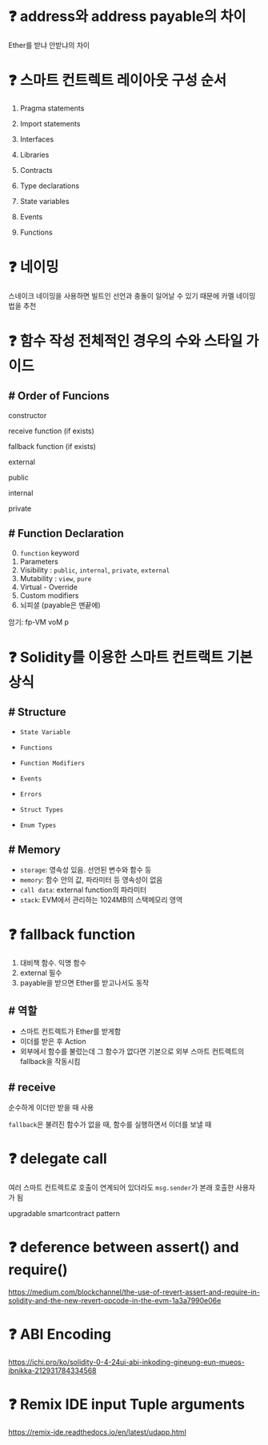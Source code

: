 # :question: address와 address payable의 차이

Ether를 받냐 안받냐의 차이

# :question: 스마트 컨트렉트 레이아웃 구성 순서

1. Pragma statements

1. Import statements

1. Interfaces

1. Libraries

1. Contracts

1. Type declarations

1. State variables

1. Events

1. Functions

# :question: 네이밍

스네이크 네이밍을 사용하면 빌트인 선언과 충돌이 일어날 수 있기 때문에 카멜 네이밍법을 추천

# :question: 함수 작성 전체적인 경우의 수와 스타일 가이드

## # Order of Funcions

constructor

receive function (if exists)

fallback function (if exists)

external

public

internal

private

## # Function Declaration

0. `function` keyword
1. Parameters
2. Visibility : `public`, `internal`, `private`, `external`
3. Mutability : `view`, `pure`
4. Virtual - Override
5. Custom modifiers
6. 뇌피셜 (payable은 맨끝에)

암기: fp-VM voM p

# :question: Solidity를 이용한 스마트 컨트랙트 기본 상식

## # Structure
 - `State Variable`

 - `Functions`

 - `Function Modifiers`

 - `Events`

 - `Errors`

 - `Struct Types`

 - `Enum Types`

## # Memory

 - `storage`: 영속성 있음. 선언된 변수와 함수 등
 - `memory`: 함수 안의 값, 파라미터 등 영속성이 없음
 - `call data`: external function의 파라미터
 - `stack`: EVM에서 관리하는 1024MB의 스택메모리 영역
 
# :question: fallback function

1. 대비책 함수. 익명 함수
2. external 필수
3. payable을 받으면 Ether를 받고나서도 동작

## # 역할
 - 스마트 컨트렉트가 Ether를 받게함
 - 이더를 받은 후 Action
 - 외부에서 함수를 불렀는데 그 함수가 없다면 기본으로 외부 스마트 컨트렉트의 fallback을 작동시킴

## # receive
순수하게 이더만 받을 때 사용

`fallback`은 불려진 함수가 없을 때, 함수를 실행하면서 이더를 보낼 때


# :question: delegate call

여러 스마트 컨트렉트로 호출이 연계되어 있더라도 `msg.sender`가 본래 호출한 사용자가 됨

upgradable smartcontract pattern

# :question: deference between assert() and require()

https://medium.com/blockchannel/the-use-of-revert-assert-and-require-in-solidity-and-the-new-revert-opcode-in-the-evm-1a3a7990e06e

# :question: ABI Encoding

https://ichi.pro/ko/solidity-0-4-24ui-abi-inkoding-gineung-eun-mueos-ibnikka-212931784334568

# :question: Remix IDE input Tuple arguments

https://remix-ide.readthedocs.io/en/latest/udapp.html
